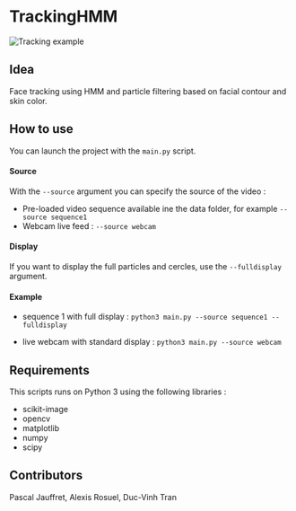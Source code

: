TrackingHMM
============

![Tracking example](http://i.imgur.com/0E7mwLE.png)


## Idea
Face tracking using HMM and particle filtering based on facial contour and skin color.


## How to use
You can launch the project with the `main.py` script. 


#### Source

With the `--source` argument you can specify the source of the video :
- Pre-loaded video sequence available ine the data folder, for example `--source sequence1`
- Webcam live feed : `--source webcam`

#### Display
If you want to display the full particles and cercles, use the `--fulldisplay` argument.

#### Example
- sequence 1 with full display : `python3 main.py --source sequence1 --fulldisplay`

- live webcam with standard display : `python3 main.py --source webcam`

## Requirements
This scripts runs on Python 3 using the following libraries :
- scikit-image
- opencv
- matplotlib
- numpy
- scipy

## Contributors 
Pascal Jauffret, Alexis Rosuel, Duc-Vinh Tran



